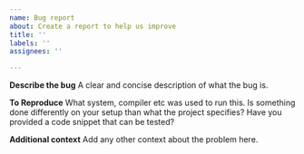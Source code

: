 ```yaml
---
name: Bug report
about: Create a report to help us improve
title: ''
labels: ''
assignees: ''

---
```


**Describe the bug**
A clear and concise description of what the bug is.

**To Reproduce**
What system, compiler etc was used to run this. 
Is something done differently on your setup than what the project specifies?
Have you provided a code snippet that can be tested?

**Additional context**
Add any other context about the problem here.
